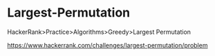 
# Largest-Permutation

HackerRank>Practice>Algorithms>Greedy>Largest Permutation

https://www.hackerrank.com/challenges/largest-permutation/problem
